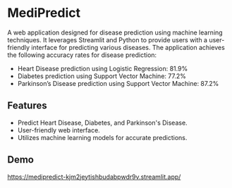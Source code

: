 # MediPredict
A web application designed for disease prediction using machine learning techniques. It leverages Streamlit and Python to provide users with a user-friendly interface for predicting various diseases. The application achieves the following accuracy rates for disease prediction:

- Heart Disease prediction using Logistic Regression: 81.9%
- Diabetes prediction using Support Vector Machine: 77.2%
- Parkinson’s Disease prediction using Support Vector Machine: 87.2%

## Features

- Predict Heart Disease, Diabetes, and Parkinson's Disease.
- User-friendly web interface.
- Utilizes machine learning models for accurate predictions.

## Demo
https://medipredict-kjm2jeytishbudabpwdr9v.streamlit.app/
